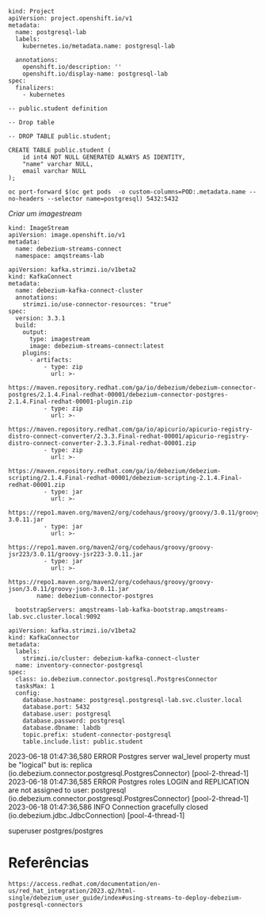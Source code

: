 
```
kind: Project
apiVersion: project.openshift.io/v1
metadata:
  name: postgresql-lab
  labels:
    kubernetes.io/metadata.name: postgresql-lab

  annotations:
    openshift.io/description: ''
    openshift.io/display-name: postgresql-lab
spec:
  finalizers:
    - kubernetes
```

```
-- public.student definition

-- Drop table

-- DROP TABLE public.student;

CREATE TABLE public.student (
	id int4 NOT NULL GENERATED ALWAYS AS IDENTITY,
	"name" varchar NULL,
	email varchar NULL
);
```

```
oc port-forward $(oc get pods  -o custom-columns=POD:.metadata.name --no-headers --selector name=postgresql) 5432:5432
```

*Criar um imagestream*

```
kind: ImageStream
apiVersion: image.openshift.io/v1
metadata:
  name: debezium-streams-connect
  namespace: amqstreams-lab
```


```
apiVersion: kafka.strimzi.io/v1beta2
kind: KafkaConnect
metadata:
  name: debezium-kafka-connect-cluster
  annotations:
    strimzi.io/use-connector-resources: "true" 
spec:
  version: 3.3.1
  build: 
    output: 
      type: imagestream
      image: debezium-streams-connect:latest
    plugins:
      - artifacts:
          - type: zip
            url: >-
              https://maven.repository.redhat.com/ga/io/debezium/debezium-connector-postgres/2.1.4.Final-redhat-00001/debezium-connector-postgres-2.1.4.Final-redhat-00001-plugin.zip
          - type: zip
            url: >-
              https://maven.repository.redhat.com/ga/io/apicurio/apicurio-registry-distro-connect-converter/2.3.3.Final-redhat-00001/apicurio-registry-distro-connect-converter-2.3.3.Final-redhat-00001.zip
          - type: zip
            url: >-
              https://maven.repository.redhat.com/ga/io/debezium/debezium-scripting/2.1.4.Final-redhat-00001/debezium-scripting-2.1.4.Final-redhat-00001.zip
          - type: jar
            url: >-
              https://repo1.maven.org/maven2/org/codehaus/groovy/groovy/3.0.11/groovy-3.0.11.jar
          - type: jar
            url: >-
              https://repo1.maven.org/maven2/org/codehaus/groovy/groovy-jsr223/3.0.11/groovy-jsr223-3.0.11.jar
          - type: jar
            url: >-
              https://repo1.maven.org/maven2/org/codehaus/groovy/groovy-json/3.0.11/groovy-json-3.0.11.jar
        name: debezium-connector-postgres

  bootstrapServers: amqstreams-lab-kafka-bootstrap.amqstreams-lab.svc.cluster.local:9092
  ```


```
apiVersion: kafka.strimzi.io/v1beta2
kind: KafkaConnector
metadata:
  labels:
    strimzi.io/cluster: debezium-kafka-connect-cluster
  name: inventory-connector-postgresql
spec:
  class: io.debezium.connector.postgresql.PostgresConnector
  tasksMax: 1
  config:
    database.hostname: postgresql.postgresql-lab.svc.cluster.local
    database.port: 5432 
    database.user: postgresql
    database.password: postgresql
    database.dbname: labdb
    topic.prefix: student-connector-postgresql 
    table.include.list: public.student  
```

2023-06-18 01:47:36,580 ERROR Postgres server wal_level property must be "logical" but is: replica (io.debezium.connector.postgresql.PostgresConnector) [pool-2-thread-1]
2023-06-18 01:47:36,585 ERROR Postgres roles LOGIN and REPLICATION are not assigned to user: postgresql (io.debezium.connector.postgresql.PostgresConnector) [pool-2-thread-1]
2023-06-18 01:47:36,586 INFO Connection gracefully closed (io.debezium.jdbc.JdbcConnection) 
[pool-4-thread-1]


superuser postgres/postgres

# Referências

    https://access.redhat.com/documentation/en-us/red_hat_integration/2023.q2/html-single/debezium_user_guide/index#using-streams-to-deploy-debezium-postgresql-connectors

